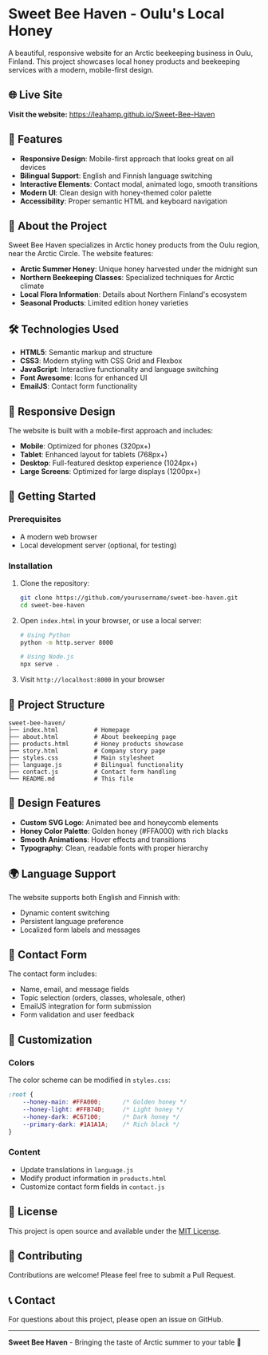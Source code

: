 # Sweet Bee Haven - Oulu's Local Honey

A beautiful, responsive website for an Arctic beekeeping business in Oulu, Finland. This project showcases local honey products and beekeeping services with a modern, mobile-first design.

## 🌐 Live Site
**Visit the website:** https://leahamp.github.io/Sweet-Bee-Haven

## 🌟 Features

- **Responsive Design**: Mobile-first approach that looks great on all devices
- **Bilingual Support**: English and Finnish language switching
- **Interactive Elements**: Contact modal, animated logo, smooth transitions
- **Modern UI**: Clean design with honey-themed color palette
- **Accessibility**: Proper semantic HTML and keyboard navigation

## 🍯 About the Project

Sweet Bee Haven specializes in Arctic honey products from the Oulu region, near the Arctic Circle. The website features:

- **Arctic Summer Honey**: Unique honey harvested under the midnight sun
- **Northern Beekeeping Classes**: Specialized techniques for Arctic climate
- **Local Flora Information**: Details about Northern Finland's ecosystem
- **Seasonal Products**: Limited edition honey varieties

## 🛠️ Technologies Used

- **HTML5**: Semantic markup and structure
- **CSS3**: Modern styling with CSS Grid and Flexbox
- **JavaScript**: Interactive functionality and language switching
- **Font Awesome**: Icons for enhanced UI
- **EmailJS**: Contact form functionality

## 📱 Responsive Design

The website is built with a mobile-first approach and includes:

- **Mobile**: Optimized for phones (320px+)
- **Tablet**: Enhanced layout for tablets (768px+)
- **Desktop**: Full-featured desktop experience (1024px+)
- **Large Screens**: Optimized for large displays (1200px+)

## 🚀 Getting Started

### Prerequisites
- A modern web browser
- Local development server (optional, for testing)

### Installation
1. Clone the repository:
   ```bash
   git clone https://github.com/yourusername/sweet-bee-haven.git
   cd sweet-bee-haven
   ```

2. Open `index.html` in your browser, or use a local server:
   ```bash
   # Using Python
   python -m http.server 8000
   
   # Using Node.js
   npx serve .
   ```

3. Visit `http://localhost:8000` in your browser

## 📁 Project Structure

```
sweet-bee-haven/
├── index.html          # Homepage
├── about.html          # About beekeeping page
├── products.html       # Honey products showcase
├── story.html          # Company story page
├── styles.css          # Main stylesheet
├── language.js         # Bilingual functionality
├── contact.js          # Contact form handling
└── README.md           # This file
```

## 🎨 Design Features

- **Custom SVG Logo**: Animated bee and honeycomb elements
- **Honey Color Palette**: Golden honey (#FFA000) with rich blacks
- **Smooth Animations**: Hover effects and transitions
- **Typography**: Clean, readable fonts with proper hierarchy

## 🌍 Language Support

The website supports both English and Finnish with:
- Dynamic content switching
- Persistent language preference
- Localized form labels and messages

## 📧 Contact Form

The contact form includes:
- Name, email, and message fields
- Topic selection (orders, classes, wholesale, other)
- EmailJS integration for form submission
- Form validation and user feedback

## 🔧 Customization

### Colors
The color scheme can be modified in `styles.css`:
```css
:root {
    --honey-main: #FFA000;      /* Golden honey */
    --honey-light: #FFB74D;     /* Light honey */
    --honey-dark: #C67100;      /* Dark honey */
    --primary-dark: #1A1A1A;    /* Rich black */
}
```

### Content
- Update translations in `language.js`
- Modify product information in `products.html`
- Customize contact form fields in `contact.js`

## 📄 License

This project is open source and available under the [MIT License](LICENSE).

## 🤝 Contributing

Contributions are welcome! Please feel free to submit a Pull Request.

## 📞 Contact

For questions about this project, please open an issue on GitHub.

---

**Sweet Bee Haven** - Bringing the taste of Arctic summer to your table 🍯 